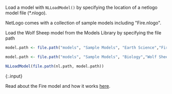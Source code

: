 ---
---
  
Load a model with `NLLoadModel()` by specifying the location of a netlogo model file (*.nlogo). 

NetLogo comes with a collection of sample models including "Fire.nlogo". 

Load the Wolf Sheep model from the Models Library by specifying the file path
  

~~~r
model.path <- file.path("models", "Sample Models", "Earth Science","Fire.nlogo")

model.path <- file.path("models", "Sample Models", "Biology","Wolf Sheep Predation.nlogo")

NLLoadModel(file.path(nl.path, model.path))
~~~
{:.input}

Read about the Fire model and how it works [here](http://ccl.northwestern.edu/netlogo/models/Fire).
